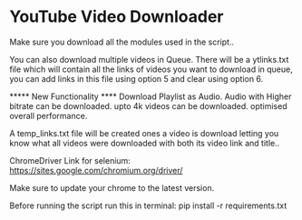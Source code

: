 # YouTube Video Downloader 

Make sure you download all the modules used in the script..

You can also download multiple videos in Queue.
There will be a ytlinks.txt file which will contain all the links of videos you want to download in queue, you can add links in this file using option 5 and clear using option 6.

***** New Functionality **** 
Download Playlist as Audio.
Audio with Higher bitrate can be downloaded.
upto 4k videos can be downloaded.
optimised overall performance.


A temp_links.txt file will be created ones a video is download letting you know what all videos were downloaded with both its video link and title..

ChromeDriver Link for selenium: https://sites.google.com/chromium.org/driver/

Make sure to update your chrome to the latest version.


Before running the script run this in terminal:
pip install -r requirements.txt
